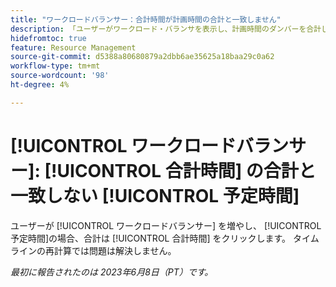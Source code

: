 ```yaml
---
title: "ワークロードバランサー：合計時間が計画時間の合計と一致しません"
description: 「ユーザーがワークロード・バランサを表示し、計画時間のダンバーを合計した場合、合計は最上行の合計時間と一致しません。 タイムラインの再計算では問題は解決しません。」
hidefromtoc: true
feature: Resource Management
source-git-commit: d5388a80680879a2dbb6ae35625a18baa29c0a62
workflow-type: tm+mt
source-wordcount: '98'
ht-degree: 4%

---
```



# [!UICONTROL ワークロードバランサー]: [!UICONTROL 合計時間] の合計と一致しない [!UICONTROL 予定時間]

ユーザーが [!UICONTROL ワークロードバランサー] を増やし、 [!UICONTROL 予定時間]の場合、合計は [!UICONTROL 合計時間] をクリックします。 タイムラインの再計算では問題は解決しません。

_最初に報告されたのは 2023年6月8日（PT）です。_

